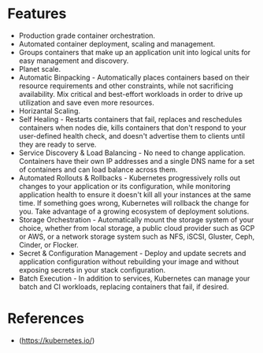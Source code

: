 # Features
  * Production grade container orchestration.
  * Automated container deployment, scaling and management.
  * Groups containers that make up an application unit into logical units for easy management and discovery.
  * Planet scale.
  * Automatic Binpacking - Automatically places containers based on their resource requirements and other constraints, while not sacrificing availability. Mix critical and best-effort workloads in order to drive up utilization and save even more resources.
  * Horizantal Scaling.
  * Self Healing - Restarts containers that fail, replaces and reschedules containers when nodes die, kills containers that don't respond to your user-defined health check, and doesn't advertise them to clients until they are ready to serve.
  * Service Discovery & Load Balancing - No need to change application. Containers have their own IP addresses and a single DNS name for a set of containers and can load balance across them.
  * Automated Rollouts & Rollbacks - Kubernetes progressively rolls out changes to your application or its configuration, while monitoring application health to ensure it doesn't kill all your instances at the same time. If something goes wrong, Kubernetes will rollback the change for you. Take advantage of a growing ecosystem of deployment solutions.
  * Storage Orchestration - Automatically mount the storage system of your choice, whether from local storage, a public cloud provider such as GCP or AWS, or a network storage system such as NFS, iSCSI, Gluster, Ceph, Cinder, or Flocker.
  * Secret & Configuration Management - Deploy and update secrets and application configuration without rebuilding your image and without exposing secrets in your stack configuration.
  * Batch Execution - In addition to services, Kubernetes can manage your batch and CI workloads, replacing containers that fail, if desired.
# References
  * (https://kubernetes.io/)